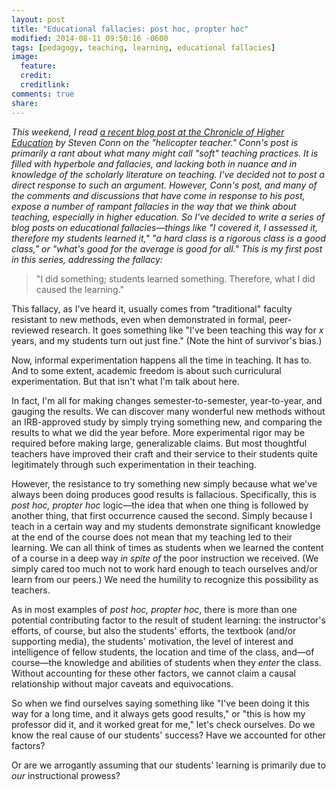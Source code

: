 ```yaml
---
layout: post
title: "Educational fallacies: post hoc, propter hoc"
modified: 2014-08-11 09:50:16 -0600
tags: [pedagogy, teaching, learning, educational fallacies]
image:
  feature: 
  credit: 
  creditlink: 
comments: true
share: 
---
```


*This weekend, I read [a recent blog post at the Chronicle of Higher Education](http://chronicle.com/blogs/conversation/2014/08/05/the-rise-of-the-helicopter-teacher/) by Steven Conn on the "helicopter teacher." Conn's post is primarily a rant about what many might call "soft" teaching practices. It is filled with hyperbole and fallacies, and lacking both in nuance and in knowledge of the scholarly literature on teaching. I've decided not to post a direct response to such an argument. However, Conn's post, and many of the comments and discussions that have come in response to his post, expose a number of rampant fallacies in the way that we think about teaching, especially in higher education. So I've decided to write a series of blog posts on educational fallacies—things like "I covered it, I assessed it, therefore my students learned it," "a hard class is a rigorous class is a good class," or "what's good for the average is good for all." This is my first post in this series, addressing the fallacy:* 

> "I did something; students learned something. Therefore, what I did caused the learning."

This fallacy, as I've heard it, usually comes from "traditional" faculty resistant to new methods, even when demonstrated in formal, peer-reviewed research. It goes something like "I've been teaching this way for *x* years, and my students turn out just fine." (Note the hint of survivor's bias.)

Now, informal experimentation happens all the time in teaching. It has to. And to some extent, academic freedom is about such curriculural experimentation. But that isn't what I'm talk about here. 

In fact, I'm all for making changes semester-to-semester, year-to-year, and gauging the results. We can discover many wonderful new methods without an IRB-approved study by simply trying something new, and comparing the results to what we did the year before. More experimental rigor may be required before making large, generalizable claims. But most thoughtful teachers have improved their craft and their service to their students quite legitimately through such experimentation in their teaching.

However, the resistance to try something new simply because what we've always been doing produces good results is fallacious. Specifically, this is *post hoc, propter hoc* logic—the idea that when one thing is followed by another thing, that first occurrence caused the second. Simply because I teach in a certain way and my students demonstrate significant knowledge at the end of the course does not mean that my teaching led to their learning. We can all think of times as students when we learned the content of a course in a deep way *in spite of* the poor instruction we received. (We simply cared too much not to work hard enough to teach ourselves and/or learn from our peers.) We need the humility to recognize this possibility as teachers.

As in most examples of *post hoc, propter hoc*, there is more than one potential contributing factor to the result of student learning: the instructor's efforts, of course, but also the students' efforts, the textbook (and/or supporting media), the students' motivation, the level of interest and intelligence of fellow students, the location and time of the class, and—of course—the knowledge and abilities of students when they *enter* the class. Without accounting for these other factors, we cannot claim a causal relationship without major caveats and equivocations.

So when we find ourselves saying something like "I've been doing it this way for a long time, and it always gets good results," or "this is how my professor did it, and it worked great for me," let's check ourselves. Do we know the real cause of our students' success? Have we accounted for other factors? 

Or are we arrogantly assuming that our students' learning is primarily due to *our* instructional prowess?